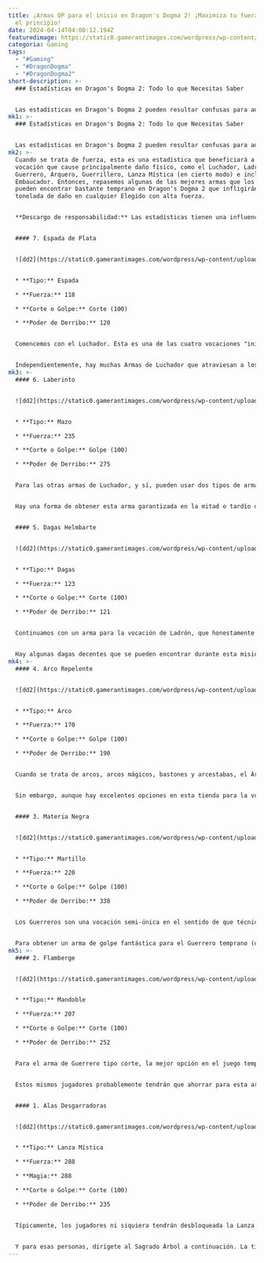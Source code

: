```yaml
---
title: ¡Armas OP para el inicio en Dragon's Dogma 2! ¡Maximiza tu fuerza desde
  el principio!
date: 2024-04-14T04:00:12.194Z
featuredimage: https://static0.gamerantimages.com/wordpress/wp-content/uploads/2024/04/dragon-s-dogma-2-best-early-game-weapons-for-strength-build-header-image.jpg?q=70&fit=contain&w=1140&h=&dpr=1
categoria: Gaming
tags:
  - "#Gaming"
  - "#DragonDogma"
  - "#DragonDogma2"
short-description: >-
  ### Estadísticas en Dragon's Dogma 2: Todo lo que Necesitas Saber


  Las estadísticas en Dragon's Dogma 2 pueden resultar confusas para aquellos más familiarizados con el formato estándar de crecimiento de estadísticas en los RPG. En DD2, la vocación dtual.
mk1: >-
  ### Estadísticas en Dragon's Dogma 2: Todo lo que Necesitas Saber


  Las estadísticas en Dragon's Dogma 2 pueden resultar confusas para aquellos más familiarizados con el formato estándar de crecimiento de estadísticas en los RPG. En DD2, la vocación del jugador determina cuánto de cada estadística ganarán al subir de nivel, y también hay bonificaciones menores dependiendo de su vocación actual.
mk2: >-
  Cuando se trata de fuerza, esta es una estadística que beneficiará a cualquier
  vocación que cause principalmente daño físico, como el Luchador, Ladrón,
  Guerrero, Arquero, Guerrillero, Lanza Mística (en cierto modo) e incluso el
  Embaucador. Entonces, repasemos algunas de las mejores armas que los jugadores
  pueden encontrar bastante temprano en Dragon's Dogma 2 que infligirán una
  tonelada de daño en cualquier Elegido con alta fuerza.


  **Descargo de responsabilidad:** Las estadísticas tienen una influencia muy mínima en el poder general en DD2, principalmente se reduce a Mejoras y Equipamiento, y las estadísticas se igualan al mismo valor al nivel 200 de todos modos.


  #### 7. Espada de Plata


  ![dd2](https://static0.gamerantimages.com/wordpress/wp-content/uploads/2024/04/dragon-s-dogma-2-silver-rapier-1.jpg?q=70&fit=crop&w=1500&dpr=1 "dd2")


  * **Tipo:** Espada

  * **Fuerza:** 118

  * **Corte o Golpe:** Corte (100)

  * **Poder de Derribo:** 120


  Comencemos con el Luchador. Esta es una de las cuatro vocaciones "iniciales" en Dragon's Dogma 2 y es posiblemente la más comúnmente considerada como la vocación "predeterminada". Obviamente, esto no es del todo cierto ya que el Luchador tiene algunos de los mejores daños en el juego tardío y herramientas a su disposición de cualquier otra vocación.


  Independientemente, hay muchas Armas de Luchador que atraviesan a los enemigos como mantequilla en el juego temprano. Pero, la mayoría de estas armas tienden a tener algún encantamiento mágico innato, que está más dirigido hacia una construcción de Fuerza/Magia en lugar de una pura de Fuerza. Para una gran opción pura de Fuerza en el juego temprano, los jugadores pueden simplemente trepar encima del Gremio de Peones en Vernworth y debería haber tres cofres allí, uno de los cuales contiene la Espada de Plata. No es la espada más fuerte de lejos, pero es absolutamente la mejor a la que los jugadores tendrán acceso cuando ingresen a Vernworth.
mk3: >-
  #### 6. Laberinto


  ![dd2](https://static0.gamerantimages.com/wordpress/wp-content/uploads/2024/04/dragon-s-dogma-2-labyrinthus-1.jpg?q=70&fit=crop&w=1500&dpr=1 "dd2")


  * **Tipo:** Mazo

  * **Fuerza:** 235

  * **Corte o Golpe:** Golpe (100)

  * **Poder de Derribo:** 275


  Para las otras armas de Luchador, y sí, pueden usar dos tipos de arma, echemos un vistazo a sus opciones de mazo. No hay un montón de mazos para que los jugadores recojan, al menos en comparación con las espadas, pero el Laberinto es un mazo que la mayoría de los jugadores matarían por tener en el juego temprano.


  Hay una forma de obtener esta arma garantizada en la mitad o tardío del juego (matando al Minotauro del Pozo de Mina Sellado) pero el método más temprano implica confiar en la baja probabilidad de caída al matar a los Minotauros. Entonces, si los jugadores realmente lo desean pero no quieren esperar hasta llegar a Battahl, simplemente descansen durante unos 7 días después de matar a un Minotauro y luego regresen al mismo lugar para ver si ha reaparecido.


  #### 5. Dagas Helmbarte


  ![dd2](https://static0.gamerantimages.com/wordpress/wp-content/uploads/2024/04/dragon-s-dogma-2-helmbarte-daggers-1.jpg?q=70&fit=crop&w=1500&dpr=1 "dd2")


  * **Tipo:** Dagas

  * **Fuerza:** 123

  * **Corte o Golpe:** Corte (100)

  * **Poder de Derribo:** 121


  Continuamos con un arma para la vocación de Ladrón, que honestamente ni siquiera la necesita mucho ya que la vocación de Ladrón ya es increíblemente fuerte por defecto. Tan pronto como los jugadores terminen la línea de misiones de la Aldea sin Nombre (y obtengan la Habilidad Maestra que se puede encontrar allí) el Ladrón también se vuelve exponencialmente más fácil de jugar.


  Hay algunas dagas decentes que se pueden encontrar durante esta misión llamadas Pelacuerpos, pero honestamente, las Dagas Helmbarte son mejores. Mientras que los jugadores pueden encontrar estas dagas gratis en la Mina Abandonada, para obtenerlas lo más temprano posible simplemente pueden comprarlas en la Herrería de Celeste en el Pueblo de Descanso de Control por unos 10,000 Oro.
mk4: >-
  #### 4. Arco Repelente


  ![dd2](https://static0.gamerantimages.com/wordpress/wp-content/uploads/2024/04/dragon-s-dogma-2-repeller-bow-1.jpg?q=70&fit=crop&w=1500&dpr=1 "dd2")


  * **Tipo:** Arco

  * **Fuerza:** 170

  * **Corte o Golpe:** Golpe (100)

  * **Poder de Derribo:** 190


  Cuando se trata de arcos, arcos mágicos, bastones y arcestabas, el Árbol Sagrado es el lugar al que ir. Este pueblo escondido de elfos tiene un vendedor de armas que tiene algunas de las mejores armas para estas vocaciones en general, o al menos muchas opciones de armas fantásticas que llevarán a los jugadores hasta el final del juego.


  Sin embargo, aunque hay excelentes opciones en esta tienda para la vocación de Arquero, los jugadores pueden obtener un arco mucho mejor gratis siempre que sigan el Regalo del Arco y sus misiones asociadas hasta el final. Después de salvar a alguien en particular de las garras de un Ogro malvado, los jugadores recibirán el Arco Repelente como recompensa, que es un arma con un daño físico fantástico, un gran poder de derribo y una apariencia visual muy única también.


  #### 3. Materia Negra


  ![dd2](https://static0.gamerantimages.com/wordpress/wp-content/uploads/2024/04/dragon-s-dogma-2-black-matter-1.jpg?q=70&fit=crop&w=1500&dpr=1 "dd2")


  * **Tipo:** Martillo

  * **Fuerza:** 220

  * **Corte o Golpe:** Golpe (100)

  * **Poder de Derribo:** 338


  Los Guerreros son una vocación semi-única en el sentido de que técnicamente tienen dos tipos de arma que usan, al igual que el Luchador. Estos dos tipos de arma son grandes espadas y martillos, con las grandes espadas haciendo principalmente daño de corte y los martillos haciendo principalmente daño de golpe. Y, los jugadores podrían sorprenderse al descubrir que el golpe es típicamente la mejor opción en el juego temprano a medio para lidiar con Saurios de caparazón duro, infligir un alto poder de derribo y lidiar con enemigos que están guardando.


  Para obtener un arma de golpe fantástica para el Guerrero temprano (o al menos un arma de golpe no elemental), simplemente dirígete al Campo de Batalla Antiguo y entra en el castillo en ruinas en la cima de la colina a la derecha. Ve todo el camino a través de este castillo hasta que el Elegido llegue a un área superior en la parte superior con un Cíclope dormido y un par de arpías dando vueltas (tendrá que tomar un par de escaleras para llegar a esta área). Derrota a estos enemigos y en el cofre directamente detrás del Cíclope debería estar el Martillo de Materia Negra, un arma fantástica con una estadística de poder de derribo que hará que casi cualquier enemigo tambalee en un solo golpe o algo así.
mk5: >-
  #### 2. Flamberge


  ![dd2](https://static0.gamerantimages.com/wordpress/wp-content/uploads/2024/04/dragon-s-dogma-2-flamberge-1.jpg?q=70&fit=crop&w=1500&dpr=1 "dd2")


  * **Tipo:** Mandoble

  * **Fuerza:** 207

  * **Corte o Golpe:** Corte (100)

  * **Poder de Derribo:** 252


  Para el arma de Guerrero tipo corte, la mejor opción en el juego temprano tiene que ser la Flamberge. Esta arma está disponible para su compra tan pronto como los jugadores llegan al Pueblo de Descanso de Control, ya que pueden obtenerla de la Herrería de Celeste.


  Estos mismos jugadores probablemente tendrán que ahorrar para esta arma, ya que cuesta bastante en comparación con cualquier otra cosa en el juego temprano, alrededor de 24,800 Oro, pero el costo vale absolutamente la pena. El daño que esta Gran Espada inflige es bastante impresionante, y es probable que los jugadores no encuentren otra Gran Espada tan buena hasta que se encuentren con la Espada Antiojos o incluso las Gran Espadas Vuelo de Dragón/Mordedura de Dragón.


  #### 1. Alas Desgarradoras


  ![dd2](https://static0.gamerantimages.com/wordpress/wp-content/uploads/2024/04/dragon-s-dogma-2-wings-asunder-1.jpg?q=70&fit=crop&w=1500&dpr=1 "dd2")


  * **Tipo:** Lanza Mística

  * **Fuerza:** 288

  * **Magia:** 288

  * **Corte o Golpe:** Corte (100)

  * **Poder de Derribo:** 235


  Típicamente, los jugadores ni siquiera tendrán desbloqueada la Lanza Mística hasta que estén más o menos en el punto medio del juego de Dragon's Dogma 2, pero eso no es para todos los jugadores. Algunos jugadores apresuraron absolutamente la misión principal de la historia y terminaron luchando contra el Dragón Rojo en Melve bastante temprano en su juego. Luego, si hablaron con Sigurd después de la pelea, habrían desbloqueado la Lanza Mística en un tiempo bastante corto.


  Y para esas personas, dirígete al Sagrado Árbol a continuación. La tienda aquí debería estar vendiendo algunas Lanzas Dobles, siendo las Alas Desgarradoras la mejor opción disponible. Ten en cuenta que la Lanza Mística es una vocación diseñada para infligir la mitad de daño físico y la mitad de daño elemental a través de sus Habilidades, pero para los jugadores que tenían una construcción principalmente de Fuerza antes de cambiar a Lanza Mística, las Alas Desgarradoras aún deberían servirles bastante bien.
---
```

